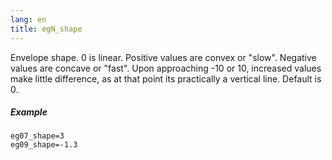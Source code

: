 ```yaml
---
lang: en
title: egN_shape
---
```

Envelope shape. 0 is linear. Positive values are convex or "slow".
Negative values are concave or "fast". Upon approaching -10 or 10,
increased values make little difference, as at that point its practically
a vertical line. Default is 0.

##### Example

```
eg07_shape=3
eg09_shape=-1.3
```
